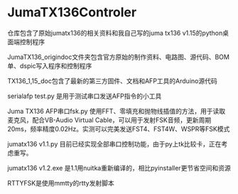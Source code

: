 # JumaTX136Controler
仓库包含了原始jumatx136的相关资料和我自己写的juma tx136 v1.15的python桌面端控制程序

JumaTX136_origindoc文件夹包含官方原始的制作资料、电路图、源代码、BOM单、dspic写入程序和控制程序

TX136_1,15_doc包含了最新的第三方固件、文档和AFP工具的Arduino源代码

serialafp test.py 是用于测试串口发送AFP指令的小工具

Juma TX136 AFP串口fsk.py 使用FFT、零填充和抛物线插值的方法，用于读取麦克风，配合VB-Audio Virtual Cable，可以用于发射FSK音频，更新周期20ms，频率精度0.02Hz。实测可以完美发送FST4、FST4W、WSPR等FSK模式

jumatx136 v1.1.py 目前已经实现全部串口控制功能，由于py上tk比较卡，正在考虑重写。

jumatx136 v1.2.exe 是1.1用nuitka重新编译的，相比pyinstaller更节省空间和资源

RTTYFSK是使用mmtty的rtty发射脚本
